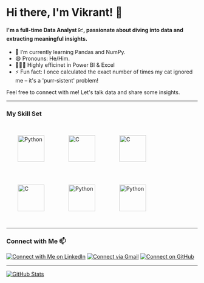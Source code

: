 # Hi there, I'm Vikrant! 👋

#### I'm a full-time Data Analyst 💹, passionate about diving into data and extracting meaningful insights. 

- 🌱 I’m currently learning Pandas and NumPy.
- 😄 Pronouns: He/Him.
- 🙋🏻‍♂️ Highly efficinet in Power BI & Excel
- ⚡ Fun fact: I once calculated the exact number of times my cat ignored me – it's a 'purr-sistent' problem!

Feel free to connect with me! Let's talk data and share some insights.

---

### My Skill Set  

<a href="https://www.python.org/" target="_blank"><img style="margin: 30px" src="https://profilinator.rishav.dev/skills-assets/python-original.svg" alt="Python" height="70" /></a> <a href="https://en.wikipedia.org/wiki/C_(programming_language)" target="_blank"><img style="margin: 30px" src="https://upload.wikimedia.org/wikipedia/commons/1/18/C_Programming_Language.svg" alt="C" height="70" /></a> <a href="https://en.wikipedia.org/wiki/Microsoft_Power_BI" target="_blank"><img style="margin: 30px" src="https://upload.wikimedia.org/wikipedia/commons/c/cf/New_Power_BI_Logo.svg" alt="C" height="70" /></a> <a href="https://en.wikipedia.org/wiki/Oracle_Database" target="_blank"><img style="margin: 30px" src="https://encrypted-tbn0.gstatic.com/images?q=tbn:ANd9GcT1ibHI_qRUb0wJg2MDPt9aBWkxxG8cfnpYvQ&usqp=CAU" alt="C" height="70" /></a> <a href="https://en.wikipedia.org/wiki/Microsoft_Excel" target="_blank"><img style="margin: 30px" src="https://upload.wikimedia.org/wikipedia/commons/3/34/Microsoft_Office_Excel_%282019%E2%80%93present%29.svg" alt="Python" height="70" /></a> <a href="https://www.workday.com/" target="_blank"><img style="margin: 30px" src="https://s3-us-west-1.amazonaws.com/upload.comparably.com/26551/companies/26551/logo_1667930186382.jpg" alt="Python" height="70" /></a>

---

### Connect with Me 📫

[![Connect with Me on LinkedIn](https://img.shields.io/badge/Connect%20with%20Me%20on%20LinkedIn-%230A66C2?style=for-the-badge&logo=linkedin&logoColor=white)](https://www.linkedin.com/in/linkedin.com/in/vikrant-singh-233895191)
[![Connect via Gmail](https://img.shields.io/badge/Connect%20via%20Gmail-%23D14836?style=for-the-badge&logo=gmail&logoColor=white)](mailto:vikrantsingh30092000@gmail.com)
[![Connect on GitHub](https://img.shields.io/badge/Connect%20on%20GitHub-%23181717?style=for-the-badge&logo=github&logoColor=white)](https://github.com/NumenVikrant)

---

[![GitHub Stats](https://github-readme-stats.vercel.app/api?username=YourGitHubUsername&show_icons=true&count_private=true)](https://github.com/NumenVikrant)
